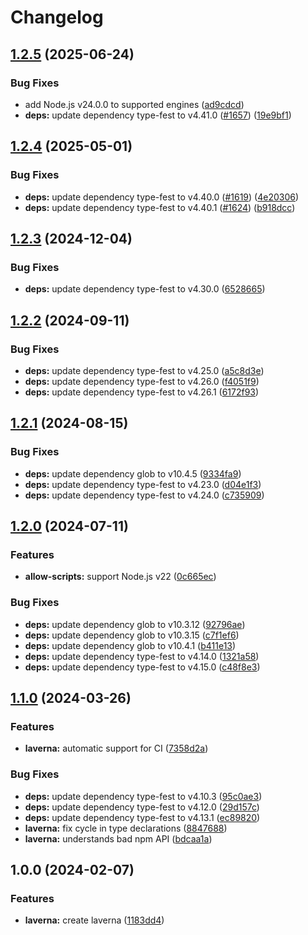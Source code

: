 # Changelog

## [1.2.5](https://github.com/LavaMoat/LavaMoat/compare/laverna-v1.2.4...laverna-v1.2.5) (2025-06-24)


### Bug Fixes

* add Node.js v24.0.0 to supported engines ([ad9cdcd](https://github.com/LavaMoat/LavaMoat/commit/ad9cdcdf83ccbda8bf2eba427d0c80f761f47a0a))
* **deps:** update dependency type-fest to v4.41.0 ([#1657](https://github.com/LavaMoat/LavaMoat/issues/1657)) ([19e9bf1](https://github.com/LavaMoat/LavaMoat/commit/19e9bf144c8c43f530501bc500480fed16f995ac))

## [1.2.4](https://github.com/LavaMoat/LavaMoat/compare/laverna-v1.2.3...laverna-v1.2.4) (2025-05-01)


### Bug Fixes

* **deps:** update dependency type-fest to v4.40.0 ([#1619](https://github.com/LavaMoat/LavaMoat/issues/1619)) ([4e20306](https://github.com/LavaMoat/LavaMoat/commit/4e20306371ae605fc414dd645b8e422a68c71b93))
* **deps:** update dependency type-fest to v4.40.1 ([#1624](https://github.com/LavaMoat/LavaMoat/issues/1624)) ([b918dcc](https://github.com/LavaMoat/LavaMoat/commit/b918dcc7d7ea2b0a4779eecaa7a853c73ecc5246))

## [1.2.3](https://github.com/LavaMoat/LavaMoat/compare/laverna-v1.2.2...laverna-v1.2.3) (2024-12-04)


### Bug Fixes

* **deps:** update dependency type-fest to v4.30.0 ([6528665](https://github.com/LavaMoat/LavaMoat/commit/6528665e2e99221366444c23a0e52be447e04071))

## [1.2.2](https://github.com/LavaMoat/LavaMoat/compare/laverna-v1.2.1...laverna-v1.2.2) (2024-09-11)


### Bug Fixes

* **deps:** update dependency type-fest to v4.25.0 ([a5c8d3e](https://github.com/LavaMoat/LavaMoat/commit/a5c8d3e2c34fa9ecfaf94c5f8daa3d8e626fd7d2))
* **deps:** update dependency type-fest to v4.26.0 ([f4051f9](https://github.com/LavaMoat/LavaMoat/commit/f4051f9332c9cb4a9d457faacf4a2905ad3e869e))
* **deps:** update dependency type-fest to v4.26.1 ([6172f93](https://github.com/LavaMoat/LavaMoat/commit/6172f935be3f00bff84d4f458c7f98b6ca89db40))

## [1.2.1](https://github.com/LavaMoat/LavaMoat/compare/laverna-v1.2.0...laverna-v1.2.1) (2024-08-15)


### Bug Fixes

* **deps:** update dependency glob to v10.4.5 ([9334fa9](https://github.com/LavaMoat/LavaMoat/commit/9334fa94c44ffe828fa03f8fb6615707a5342a49))
* **deps:** update dependency type-fest to v4.23.0 ([d04e1f3](https://github.com/LavaMoat/LavaMoat/commit/d04e1f33af0931598443cbbf102020906cbd9b92))
* **deps:** update dependency type-fest to v4.24.0 ([c735909](https://github.com/LavaMoat/LavaMoat/commit/c73590938207181ccec21727a5f11b8df2f2b7c0))

## [1.2.0](https://github.com/LavaMoat/LavaMoat/compare/laverna-v1.1.0...laverna-v1.2.0) (2024-07-11)


### Features

* **allow-scripts:** support Node.js v22 ([0c665ec](https://github.com/LavaMoat/LavaMoat/commit/0c665ec65b635c29f347369809680372c9b58b79))


### Bug Fixes

* **deps:** update dependency glob to v10.3.12 ([92796ae](https://github.com/LavaMoat/LavaMoat/commit/92796ae014515e0303df6ce903ff683fe5c8ae4a))
* **deps:** update dependency glob to v10.3.15 ([c7f1ef6](https://github.com/LavaMoat/LavaMoat/commit/c7f1ef6696aaeaeb623cf503a19f8ec6b1dffeb2))
* **deps:** update dependency glob to v10.4.1 ([b411e13](https://github.com/LavaMoat/LavaMoat/commit/b411e138a215d1564135e0a547cac534d3f00bcd))
* **deps:** update dependency type-fest to v4.14.0 ([1321a58](https://github.com/LavaMoat/LavaMoat/commit/1321a58964f36af95b30a547154a060edb63d009))
* **deps:** update dependency type-fest to v4.15.0 ([c48f8e3](https://github.com/LavaMoat/LavaMoat/commit/c48f8e31c2f0bfc5e8baff190ea7afeef11d205b))

## [1.1.0](https://github.com/LavaMoat/LavaMoat/compare/laverna-v1.0.0...laverna-v1.1.0) (2024-03-26)


### Features

* **laverna:** automatic support for CI ([7358d2a](https://github.com/LavaMoat/LavaMoat/commit/7358d2acca2a54df603c98df5f96a09447e883bf))


### Bug Fixes

* **deps:** update dependency type-fest to v4.10.3 ([95c0ae3](https://github.com/LavaMoat/LavaMoat/commit/95c0ae39d39fd75c4f5b487f5a5bcfdc78bf046e))
* **deps:** update dependency type-fest to v4.12.0 ([29d157c](https://github.com/LavaMoat/LavaMoat/commit/29d157cea5885ad3a3b919a305fd63a6a216508f))
* **deps:** update dependency type-fest to v4.13.1 ([ec89820](https://github.com/LavaMoat/LavaMoat/commit/ec898201439590242b27ff0c122369a9044386bf))
* **laverna:** fix cycle in type declarations ([8847688](https://github.com/LavaMoat/LavaMoat/commit/88476886a4130ce2898df7b95821991713726043))
* **laverna:** understands bad npm API ([bdcaa1a](https://github.com/LavaMoat/LavaMoat/commit/bdcaa1a944de6d56cf6e30646aed7f577a5d6620))

## 1.0.0 (2024-02-07)


### Features

* **laverna:** create laverna ([1183dd4](https://github.com/LavaMoat/LavaMoat/commit/1183dd4725287a7d1f78b23a8bd750aae807db2f))
